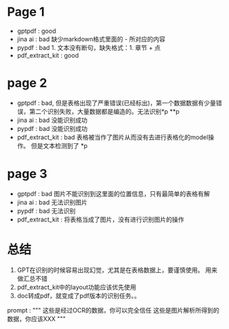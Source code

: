 # Page 1
- gptpdf : good
- jina ai : bad 缺少markdown格式里面的 - 所对应的内容
- pypdf : bad 1. 文本没有断句，缺失格式：1. 章节 + 点
- pdf_extract_kit : good


# page 2 
- gptpdf : bad, 但是表格出现了严重错误(已经标出)，第一个数据数据有少量错误，第二个识别失败，大量数据都是编造的。无法识别*p **p
- jina ai : bad 没能识别成功
- pypdf : bad 没能识别成功
- pdf_extract_kit : bad 表格被当作了图片从而没有去进行表格化的model操作。 但是文本检测到了 *p


# page 3
- gptpdf : bad 图片不能识别到这里面的位置信息，只有最简单的表格有解
- jina ai : bad 无法识别图片
- pypdf : bad 无法识别
- pdf_extract_kit : 将表格当成了图片，没有进行识别图片的操作

# 总结
1. GPT在识别的时候容易出现幻觉，尤其是在表格数据上，要谨慎使用。 用来做汇总不错
2. pdf_extract_kit中的layout功能应该优先使用
3. doc转成pdf，就变成了pdf版本的识别任务。。


prompt : """
这些是经过OCR的数据，你可以完全信任
这些是图片解析所得到的数据，你应该XXX
"""